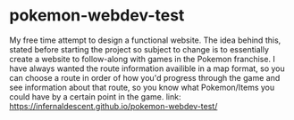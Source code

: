 # pokemon-webdev-test
My free time attempt to design a functional website. 
The idea behind this, stated before starting the project so subject to change 
is to essentially create a website to follow-along with games in the Pokemon franchise. 
I have always wanted the route information availible in a map format, so you can choose a route in order of how you'd progress through the game and see information about that route, so you know what Pokemon/Items you could have by a certain point in the game. 
link: https://infernaldescent.github.io/pokemon-webdev-test/